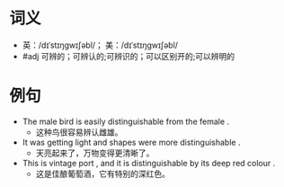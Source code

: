 # 词义
- 英：/dɪˈstɪŋɡwɪʃəbl/； 美：/dɪˈstɪŋɡwɪʃəbl/
- #adj 可辨的；可辨认的;可辨识的；可以区别开的;可以辨明的
# 例句
- The male bird is easily distinguishable from the female .
	- 这种鸟很容易辨认雌雄。
- It was getting light and shapes were more distinguishable .
	- 天亮起来了，万物变得更清晰了。
- This is vintage port , and it is distinguishable by its deep red colour .
	- 这是佳酿葡萄酒，它有特别的深红色。
